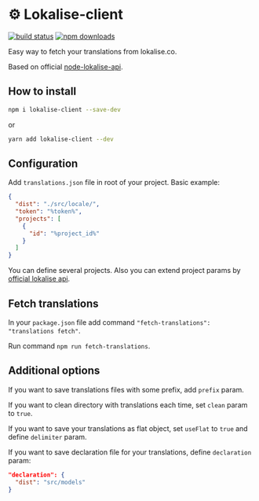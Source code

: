 # ⚙️ Lokalise-client

[![build status](https://badgen.net/travis/ibitcy/lokalise-client?icon=travis)](https://travis-ci.org/ibitcy/lokalise-client)
[![npm downloads](https://badgen.net/npm/dt/lokalise-client?icon=npm&color=green)](https://www.npmjs.com/package/lokalise-client)

Easy way to fetch your translations from lokalise.co.

Based on official [node-lokalise-api](https://github.com/lokalise/node-lokalise-api).

## How to install

```sh
npm i lokalise-client --save-dev
```

or

```sh
yarn add lokalise-client --dev
```

## Configuration

Add `translations.json` file in root of your project. Basic example:


```json
{
  "dist": "./src/locale/",
  "token": "%token%",
  "projects": [
    {
      "id": "%project_id%"
    }
  ]
}
```

You can define several projects. Also you can extend project params by [official lokalise api](https://app.lokalise.com/api2docs/curl/#transition-download-files-post).

## Fetch translations

In your `package.json` file add command `"fetch-translations": "translations fetch"`.

Run command `npm run fetch-translations`.

## Additional options

If you want to save translations files with some prefix, add `prefix` param.

If you want to clean directory with translations each time, set `clean` param to `true`.

If you want to save your translations as flat object, set `useFlat` to `true` and define `delimiter` param.

If you want to save declaration file for your translations, define `declaration` param:
```json
"declaration": {
  "dist": "src/models"
}
```
